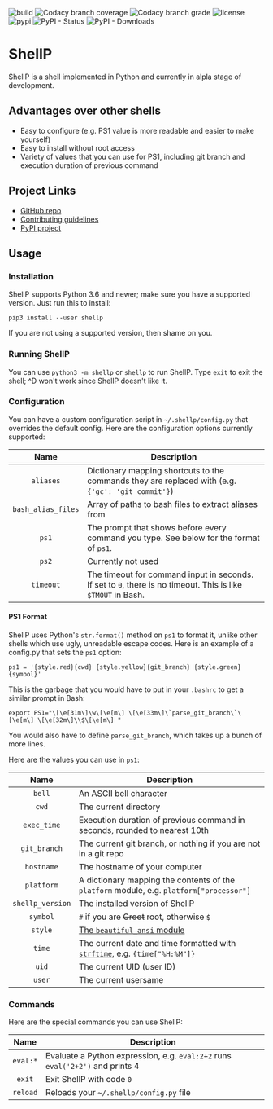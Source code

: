 ![build](https://img.shields.io/travis/dullbananas/shellp/develop.svg)
![Codacy branch coverage](https://img.shields.io/codacy/coverage/0d67da41aecc427d82b8a0e7b6747f83/develop.svg)
![Codacy branch grade](https://img.shields.io/codacy/grade/0d67da41aecc427d82b8a0e7b6747f83/develop.svg)
![license](https://img.shields.io/github/license/dullbananas/shellp.svg?color=blue)
![pypi](https://img.shields.io/pypi/v/shellp.svg?color=blue)
![PyPI - Status](https://img.shields.io/pypi/status/shellp.svg?color=blue)
![PyPI - Downloads](https://img.shields.io/pypi/dm/shellp.svg)

# ShellP
ShellP is a shell implemented in Python and currently in alpla stage of development.

## Advantages over other shells
  * Easy to configure (e.g. PS1 value is more readable and easier to make yourself)
  * Easy to install without root access
  * Variety of values that you can use for PS1, including git branch and execution duration of previous command

## Project Links
  * [GitHub repo](https://github.com/dullbananas/shellp)
  * [Contributing guidelines](https://github.com/dullbananas/shellp/blob/master/CONTRIBUTING.md)
  * [PyPI project](https://pypi.org/project/shellp)

## Usage
### Installation
ShellP supports Python 3.6 and newer; make sure you have a supported version. Just run this to install:
```
pip3 install --user shellp
```
If you are not using a supported version, then shame on you.
### Running ShellP
You can use `python3 -m shellp` or `shellp` to run ShellP. Type `exit` to exit the shell; ^D won't work since ShellP doesn't like it.
### Configuration
You can have a custom configuration script in `~/.shellp/config.py` that overrides the default config. Here are the configuration options currently supported:

| Name   | Description                                                                             |
| :----: | --------------------------------------------------------------------------------------- |
| `aliases` | Dictionary mapping shortcuts to the commands they are replaced with (e.g. `{'gc': 'git commit'}`) |
| `bash_alias_files` | Array of paths to bash files to extract aliases from |
| `ps1`  | The prompt that shows before every command you type. See below for the format of `ps1`. |
| `ps2`  | Currently not used                                                                      |
| `timeout` | The timeout for command input in seconds. If set to `0`, there is no timeout. This is like `$TMOUT` in Bash. |

#### PS1 Format
ShellP uses Python's `str.format()` method on `ps1` to format it, unlike other shells which use ugly, unreadable escape codes. Here is an example of a config.py that sets the `ps1` option:
```
ps1 = '{style.red}{cwd} {style.yellow}{git_branch} {style.green}{symbol}'
```
This is the garbage that you would have to put in your `.bashrc` to get a similar prompt in Bash:
```
export PS1="\[\e[31m\]\w\[\e[m\] \[\e[33m\]\`parse_git_branch\`\[\e[m\] \[\e[32m\]\\$\[\e[m\] "
```
You would also have to define `parse_git_branch`, which takes up a bunch of more lines.

Here are the values you can use in `ps1`:

| Name             | Description                                                     |
| :--------------: | --------------------------------------------------------------- |
| `bell`           | An ASCII bell character                                         |
| `cwd`            | The current directory                                           |
| `exec_time` | Execution duration of previous command in seconds, rounded to nearest 10th |
| `git_branch`     | The current git branch, or nothing if you are not in a git repo |
| `hostname`       | The hostname of your computer                                   |
| `platform` | A dictionary mapping the contents of the `platform` module, e.g. `platform["processor"]` |
| `shellp_version` | The installed version of ShellP                                 |
| `symbol`         | `#` if you are ~~Groot~~ root, otherwise `$`                    |
| `style`          | [The `beautiful_ansi` module](https://github.com/Carrene/beautiful-ansi/blob/master/beautiful_ansi.py) |
| `time` | The current date and time formatted with [`strftime`](http://strftime.org), e.g. `{time["%H:%M"]}` |
| `uid` | The current UID (user ID) |
| `user` | The current usersame |


### Commands
Here are the special commands you can use ShellP:

| Name | Description |
| :--: | ----------- |
| `eval:*` | Evaluate a Python expression, e.g. `eval:2+2` runs `eval('2+2')` and prints 4 |
| `exit` | Exit ShellP with code `0` |
| `reload` | Reloads your `~/.shellp/config.py` file |
